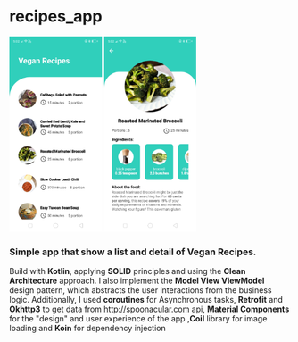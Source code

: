 # recipes_app

<img src=https://github.com/gergirod/recipes_app/blob/master/assets/image_one.jpg height=350 />   <img src=https://github.com/gergirod/recipes_app/blob/master/assets/image_two.jpg height=350 /> 


### Simple app that show a list and detail of Vegan Recipes.

Build with __Kotlin__, applying **SOLID** principles and using the **Clean Architecture** approach.
I also implement the **Model View ViewModel** design pattern, which abstracts the user interactions from the business logic. Additionally, I used **coroutines** for Asynchronous tasks, **Retrofit** and **Okhttp3** to get data from http://spoonacular.com api, **Material Components** for the "design" and user experience of the app ,**Coil** library for image loading and **Koin** for dependency injection
